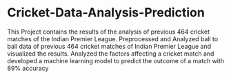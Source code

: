 # Cricket-Data-Analysis-Prediction
This Project contains the results of the analysis of previous 464 cricket matches of the Indian Premier League. Preprocessed and Analyzed ball to ball data of previous 464 cricket matches of Indian Premier League and visualized the results. Analyzed the factors affecting a cricket match and developed a machine learning model to predict the outcome of a match with 89% accuracy
